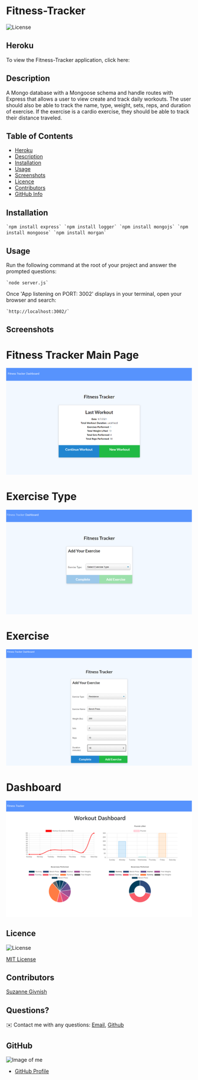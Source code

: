 # Fitness-Tracker

![License](https://img.shields.io/badge/License-mit-blue.svg "License Badge")

## Heroku 
To view the Fitness-Tracker application, click here:

## Description

A Mongo database with a Mongoose schema and handle routes with Express that allows a user to view create and track daily workouts. The user should also be able to track the name, type, weight, sets, reps, and duration of exercise. If the exercise is a cardio exercise, they should be able to track their distance traveled.

## Table of Contents
- [Heroku](#Heroku)
- [Description](#Description)
- [Installation](#Installation)
- [Usage](#Usage)
- [Screenshots](#Screenshots)
- [Licence](#Licence)
- [Contributors](#Contributors)
- [GitHub Info](#GitHub) 

## Installation
    `npm install express` `npm install logger` `npm install mongojs` `npm install mongoose` `npm install morgan`

## Usage
Run the following command at the root of your project and answer the prompted questions:

    `node server.js`

Once 'App listening on PORT: 3002' displays in your terminal, open your browser and search:

    `http://localhost:3002/`

## Screenshots

# Fitness Tracker Main Page

![Fitness-Tracker-Main](https://github.com/suzygiv/Fitness-Tracker/blob/main/public/assets/Fitness-Tracker-Main.PNG)

# Exercise Type

![Exercise-Type](https://github.com/suzygiv/Fitness-Tracker/blob/main/public/assets/Workout-Type.PNG)

# Exercise

![Exercise](https://github.com/suzygiv/Fitness-Tracker/blob/main/public/assets/Workout.PNG)

# Dashboard

![Dashboard](https://github.com/suzygiv/Fitness-Tracker/blob/main/public/assets/Dashboard.PNG)


## Licence
![License](https://img.shields.io/badge/License-mit-blue.svg "License Badge")

[MIT License](http://opensource.org/licenses/mit-license.php)

## Contributors
[Suzanne Givnish](https://github.com/suzygiv)

## Questions?
✉️ Contact me with any questions: [Email](suzannegivnish@gmail.com), [Github](https://github.com/suzygiv)

## GitHub
![Image of me](https://avatars0.githubusercontent.com/u/69487481?v=4)
- [GitHub Profile](https://github.com/suzygiv)
